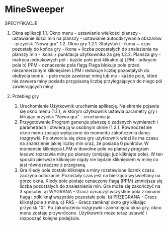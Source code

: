 # MineSweeper

SPECYFIKACJE

1. Okna aplikacji
	1.1. Okno menu
		- ustawianie wielkości planszy
		- ustawianie ilości min na planszy
		- ustawianie autoodkrywania obszarów
		- przycisk "Nowa gra"
	1.2. Okno gry
		1.2.1. Statystyki
			- ikona + czas pozostały do końca gry
			- ikona + liczba pozostałych do znalezienia na planszy min
			- ikona + punktacja użytkownika za grę
		1.2.2. Plansza gry
			- matryca jednakowych pól
			- każde pole jest klikalne
				a) LPM - odkrycie pola
				b) PPM - oznaczenie pola flagą
				Flaga blokuje pole przed niezamierzonym kliknięciem LPM i redukuje liczbę pozostałych do okdrycia bomb.
			- pole może zawierać minę lub nie
			- każde pole, które nie zawiera miny posiada przypisaną liczbę przylegających do niego pól zawierających miny
			
2. Przebieg gry
	1) Uruchomienie
		Użytkownik uruchamia aplikację. Na ekranie pojawia się okno menu (1.1.), w którym użytkownik ustawia parametry gry i klikając przycisk "Nowa gra" - uruchamia ja.
	2) Przygotowanie
		Program generuje planszę o zadanych wymiarach i parametrach i otwiera ją w osobnym oknie (1.2.). Równocześnie okno menu zostaje wyłączone do momentu zakończenia danej rozgrywki. Po otwarciu się okna gry użytkownik widzi ile ma czasu na znalezienie jakiej liczby min oraz, że posiada 0 punktów. W momencie kliknięcia LPM w dowolne pole na planszy program losowo rozstawia miny po planszy (omijając już kliknięte pole). W ten sposób pierwsze kliknięcie nigdy nie będzie kliknięciem w minę co jest równoznaczne z przegraną.
	3) Gra
		Kiedy pole zostało kliknięte a miny rozstawione licznik czasu zaczyna odliczanie. Pozostały czas jest na bierząco wyświetlany na górze okna. Kiedy pole zostaje oznaczone flagą (PPM) zmniejsza się liczba pozostałych do znaleznienia min. Gra może się zakończyć na 3 sposoby:
		a) WYGRANA - Gracz oznaczył wszystkie pola z minami flagą i odkliknął wszystkie pozostałe pola.
		b) PRZEGRANA - Gracz kliknął pole z miną.
		c) PAS - Gracz zamknął okno gry klikając przycisk "X".
		Po zakończeniu rozgrywki i zamknięciu okna gry, okno menu zostaje przywrócone. Użytkownik może teraz ustawić i rozpocząć kolejne podejście.
